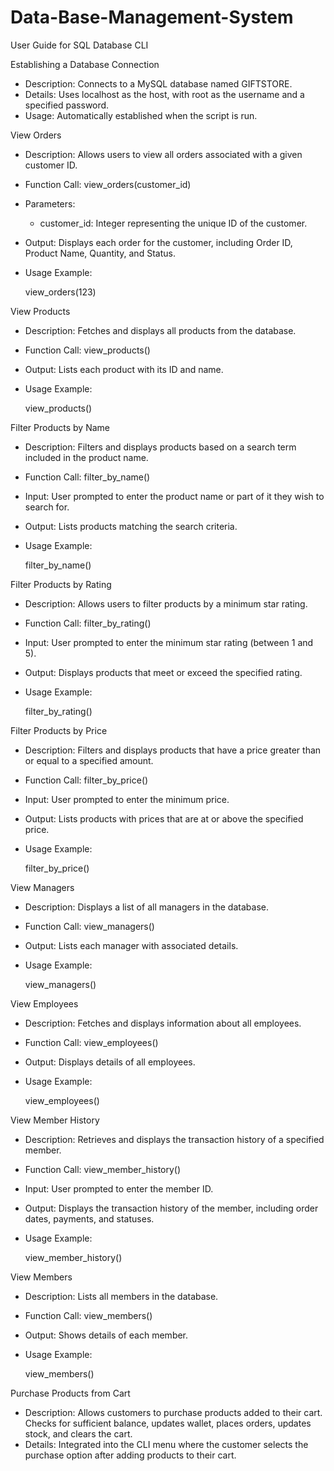 # Data-Base-Management-System
User Guide for SQL Database CLI

Establishing a Database Connection
- Description: Connects to a MySQL database named GIFTSTORE.
- Details: Uses localhost as the host, with root as the username and a specified password.
- Usage: Automatically established when the script is run.

View Orders
- Description: Allows users to view all orders associated with a given customer ID.
- Function Call: view_orders(customer_id)
- Parameters:
  - customer_id: Integer representing the unique ID of the customer.
- Output: Displays each order for the customer, including Order ID, Product Name, Quantity, and Status.
- Usage Example:
  
  view_orders(123)
  

View Products
- Description: Fetches and displays all products from the database.
- Function Call: view_products()
- Output: Lists each product with its ID and name.
- Usage Example:
  
  view_products()
  

Filter Products by Name
- Description: Filters and displays products based on a search term included in the product name.
- Function Call: filter_by_name()
- Input: User prompted to enter the product name or part of it they wish to search for.
- Output: Lists products matching the search criteria.
- Usage Example:
  
  filter_by_name()
  

Filter Products by Rating
- Description: Allows users to filter products by a minimum star rating.
- Function Call: filter_by_rating()
- Input: User prompted to enter the minimum star rating (between 1 and 5).
- Output: Displays products that meet or exceed the specified rating.
- Usage Example:
  
  filter_by_rating()
  

Filter Products by Price
- Description: Filters and displays products that have a price greater than or equal to a specified amount.
- Function Call: filter_by_price()
- Input: User prompted to enter the minimum price.
- Output: Lists products with prices that are at or above the specified price.
- Usage Example:
  
  filter_by_price()
  

View Managers
- Description: Displays a list of all managers in the database.
- Function Call: view_managers()
- Output: Lists each manager with associated details.
- Usage Example:
  
  view_managers()
  

View Employees
- Description: Fetches and displays information about all employees.
- Function Call: view_employees()
- Output: Displays details of all employees.
- Usage Example:
  
  view_employees()
  

View Member History
- Description: Retrieves and displays the transaction history of a specified member.
- Function Call: view_member_history()
- Input: User prompted to enter the member ID.
- Output: Displays the transaction history of the member, including order dates, payments, and statuses.
- Usage Example:
  
  view_member_history()
  

View Members
- Description: Lists all members in the database.
- Function Call: view_members()
- Output: Shows details of each member.
- Usage Example:
  
  view_members()
  

Purchase Products from Cart
- Description: Allows customers to purchase products added to their cart. Checks for sufficient balance, updates wallet, places orders, updates stock, and clears the cart.
- Details: Integrated into the CLI menu where the customer selects the purchase option after adding products to their cart.
